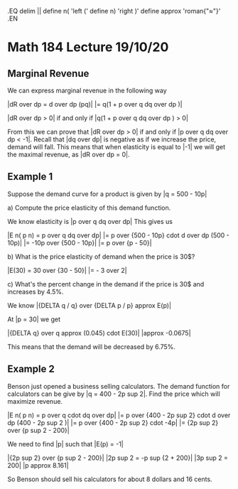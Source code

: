 .EQ
delim ||
define n( 'left ('
define n) 'right )'
define approx 'roman{"&#8776;"}'
.EN
# Math 184 Lecture 19/10/20
## Marginal Revenue
We can express marginal revenue in the following way

|dR over dp = d over dp (pq)|
|= q(1 + p over q dq over dp )|

|dR over dp > 0| if and only if |q(1 + p over q dq over dp ) > 0|

From this we can prove that |dR over dp > 0| if and only if |p over q dq over dp
< -1|.
Recall that |dq over dp| is negative as if we increase the price, demand will
fall.
This means that when elasticity is equal to |-1| we will get the maximal
revenue, as |dR over dp = 0|.

## Example 1
Suppose the demand curve for a product is given by |q = 500 - 10p|

a) Compute the price elasticity of this demand function.

We know elasticity is |p over q dq over dp|
This gives us

|E n( p n) = p over q dq over dp|
|= p over {500 - 10p} cdot d over dp (500 - 10p)|
|= -10p over {500 - 10p}|
|= p over {p - 50}|

b) What is the price elasticity of demand when the price is 30$?

|E(30) = 30 over {30 - 50}|
|= - 3 over 2|

c) What's the percent change in the demand if the price is 30$ and increases
by 4.5%.

We know |{DELTA q / q} over {DELTA p / p} approx E(p)|

At |p = 30| we get

|{DELTA q} over q approx (0.045) cdot E(30)|
|approx -0.0675|

This means that the demand will be decreased by 6.75%.

## Example 2
Benson just opened a business selling calculators.
The demand function for calculators can be give by |q = 400 - 2p sup 2|.
Find the price which will maximize revenue.

|E n( p n) = p over q cdot dq over dp|
|= p over {400 - 2p sup 2} cdot d over dp (400 - 2p sup 2 )|
|= p over {400 - 2p sup 2} cdot -4p|
|= {2p sup 2} over {p sup 2 - 200}|

We need to find |p| such that |E(p) = -1|

|{2p sup 2} over {p sup 2 - 200}|
|2p sup 2 = -p sup {2 + 200}|
|3p sup 2 = 200|
|p approx 8.161|

So Benson should sell his calculators for about 8 dollars and 16 cents.
